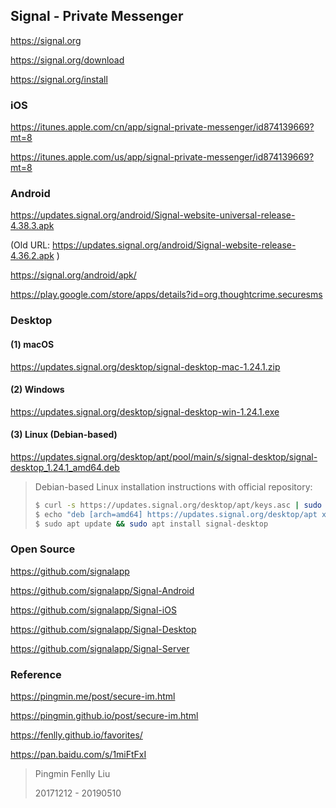 ## Signal - Private Messenger

https://signal.org

https://signal.org/download

https://signal.org/install


### iOS

https://itunes.apple.com/cn/app/signal-private-messenger/id874139669?mt=8

https://itunes.apple.com/us/app/signal-private-messenger/id874139669?mt=8


### Android

https://updates.signal.org/android/Signal-website-universal-release-4.38.3.apk

(Old URL: https://updates.signal.org/android/Signal-website-release-4.36.2.apk )

https://signal.org/android/apk/

https://play.google.com/store/apps/details?id=org.thoughtcrime.securesms


### Desktop

#### (1) macOS

https://updates.signal.org/desktop/signal-desktop-mac-1.24.1.zip

#### (2) Windows

https://updates.signal.org/desktop/signal-desktop-win-1.24.1.exe

#### (3) Linux (Debian-based)

https://updates.signal.org/desktop/apt/pool/main/s/signal-desktop/signal-desktop_1.24.1_amd64.deb

> Debian-based Linux installation instructions with official repository:
>
> ```bash
> $ curl -s https://updates.signal.org/desktop/apt/keys.asc | sudo apt-key add -
> $ echo "deb [arch=amd64] https://updates.signal.org/desktop/apt xenial main" | sudo tee -a /etc/apt/sources.list.d/signal-xenial.list
> $ sudo apt update && sudo apt install signal-desktop
> ```


### Open Source

https://github.com/signalapp

https://github.com/signalapp/Signal-Android

https://github.com/signalapp/Signal-iOS

https://github.com/signalapp/Signal-Desktop

https://github.com/signalapp/Signal-Server


### Reference

https://pingmin.me/post/secure-im.html

https://pingmin.github.io/post/secure-im.html

https://fenlly.github.io/favorites/

https://pan.baidu.com/s/1miFtFxI



> Pingmin Fenlly Liu
>
> 20171212 - 20190510
